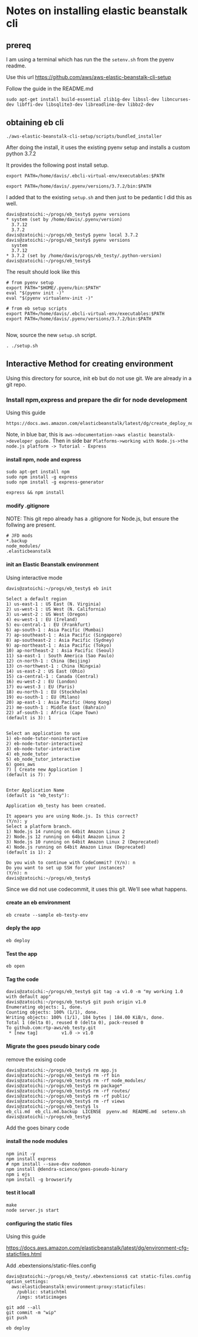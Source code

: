 # Notes on installing elastic beanstalk cli

## prereq
I am using a terminal which has run the the `setenv.sh` from the pyenv readme.


Use this url https://github.com/aws/aws-elastic-beanstalk-cli-setup

Follow the guide in the README.md

```
sudo apt-get install build-essential zlib1g-dev libssl-dev libncurses-dev libffi-dev libsqlite3-dev libreadline-dev libbz2-dev
```



## obtaining eb cli

```
./aws-elastic-beanstalk-cli-setup/scripts/bundled_installer
```

After doing the install, it uses the existing pyenv setup and installs a custom python 3.7.2 

It provides the following post install setup.

```
export PATH=/home/davis/.ebcli-virtual-env/executables:$PATH

export PATH=/home/davis/.pyenv/versions/3.7.2/bin:$PATH
```

I added that to the existing `setup.sh` and then just to be pedantic I did this as well.

```
davis@zatoichi:~/progs/eb_testy$ pyenv versions
* system (set by /home/davis/.pyenv/version)
  3.7.12
  3.7.2
davis@zatoichi:~/progs/eb_testy$ pyenv local 3.7.2
davis@zatoichi:~/progs/eb_testy$ pyenv versions
  system
  3.7.12
* 3.7.2 (set by /home/davis/progs/eb_testy/.python-version)
davis@zatoichi:~/progs/eb_testy$ 

```

The result should look like this

```
# from pyenv setup
export PATH="$HOME/.pyenv/bin:$PATH"
eval "$(pyenv init -)"
eval "$(pyenv virtualenv-init -)"

# from eb setup scripts
export PATH=/home/davis/.ebcli-virtual-env/executables:$PATH
export PATH=/home/davis/.pyenv/versions/3.7.2/bin:$PATH


```


Now, source the new `setup.sh` script.

```
. ./setup.sh
```


## Interactive Method for creating environment

Using this directory for source, init eb but do not use git.  We are already in a git repo.

### Install npm,express and prepare the dir for node development


Using this guide

```
https://docs.aws.amazon.com/elasticbeanstalk/latest/dg/create_deploy_nodejs_express.html
```
Note, in blue bar, this is `aws->documentation->aws elastic beanstalk->developer guide.`  Then in side bar `Platforms->working with Node.js->the node.js platform -> Tutorial - Express`



#### install npm, node and express

```
sudo apt-get install npm
sudo npm install -g express
sudo npm install -g express-generator
```


```
express && npm install
```

#### modify .gitignore

NOTE: This git repo already has a .gitignore for Node.js, but ensure the follwing are present.


```
# JFD mods
*.backup
node_modules/
.elasticbeanstalk
```

#### init an Elastic Beanstalk environment

Using interactive mode

```
davis@zatoichi:~/progs/eb_testy$ eb init

Select a default region
1) us-east-1 : US East (N. Virginia)
2) us-west-1 : US West (N. California)
3) us-west-2 : US West (Oregon)
4) eu-west-1 : EU (Ireland)
5) eu-central-1 : EU (Frankfurt)
6) ap-south-1 : Asia Pacific (Mumbai)
7) ap-southeast-1 : Asia Pacific (Singapore)
8) ap-southeast-2 : Asia Pacific (Sydney)
9) ap-northeast-1 : Asia Pacific (Tokyo)
10) ap-northeast-2 : Asia Pacific (Seoul)
11) sa-east-1 : South America (Sao Paulo)
12) cn-north-1 : China (Beijing)
13) cn-northwest-1 : China (Ningxia)
14) us-east-2 : US East (Ohio)
15) ca-central-1 : Canada (Central)
16) eu-west-2 : EU (London)
17) eu-west-3 : EU (Paris)
18) eu-north-1 : EU (Stockholm)
19) eu-south-1 : EU (Milano)
20) ap-east-1 : Asia Pacific (Hong Kong)
21) me-south-1 : Middle East (Bahrain)
22) af-south-1 : Africa (Cape Town)
(default is 3): 1


Select an application to use
1) eb-node-tutor-noninteractive
2) eb-node-tutor-interactive2
3) eb-node-tutor-interactive
4) eb_node_tutor
5) eb_node_tutor_interactive
6) goes_aws
7) [ Create new Application ]
(default is 7): 7


Enter Application Name
(default is "eb_testy"):

Application eb_testy has been created.

It appears you are using Node.js. Is this correct?
(Y/n): y
Select a platform branch.
1) Node.js 14 running on 64bit Amazon Linux 2
2) Node.js 12 running on 64bit Amazon Linux 2
3) Node.js 10 running on 64bit Amazon Linux 2 (Deprecated)
4) Node.js running on 64bit Amazon Linux (Deprecated)
(default is 1): 2

Do you wish to continue with CodeCommit? (Y/n): n
Do you want to set up SSH for your instances?
(Y/n): n
davis@zatoichi:~/progs/eb_testy$ 

```

Since we did not use codecommit, it uses this git.  We'll see what happens.

#### create an eb environment

```
eb create --sample eb-testy-env
```


#### deply the app

```
eb deploy
```

#### Test the app

```
eb open
```


#### Tag the code

```
davis@zatoichi:~/progs/eb_testy$ git tag -a v1.0 -m "my working 1.0 with default app"
davis@zatoichi:~/progs/eb_testy$ git push origin v1.0
Enumerating objects: 1, done.
Counting objects: 100% (1/1), done.
Writing objects: 100% (1/1), 184 bytes | 184.00 KiB/s, done.
Total 1 (delta 0), reused 0 (delta 0), pack-reused 0
To github.com:rtp-aws/eb_testy.git
 * [new tag]         v1.0 -> v1.0
```


#### Migrate the goes pseudo binary code

remove the exising code

```
davis@zatoichi:~/progs/eb_testy$ rm app.js 
davis@zatoichi:~/progs/eb_testy$ rm -rf bin
davis@zatoichi:~/progs/eb_testy$ rm -rf node_modules/
davis@zatoichi:~/progs/eb_testy$ rm package*
davis@zatoichi:~/progs/eb_testy$ rm -rf routes/
davis@zatoichi:~/progs/eb_testy$ rm -rf public/
davis@zatoichi:~/progs/eb_testy$ rm -rf views
davis@zatoichi:~/progs/eb_testy$ ls
eb_cli.md  eb_cli.md.backup  LICENSE  pyenv.md  README.md  setenv.sh
davis@zatoichi:~/progs/eb_testy$ 
```




Add the goes binary code

#### install the node modules

```
npm init -y
npm install express
# npm install --save-dev nodemon
npm install @dendra-science/goes-pseudo-binary
npm i ejs
npm install -g browserify
```

#### test it locall

```
make
node server.js start
```


#### configuring the static files

Using this guide

https://docs.aws.amazon.com/elasticbeanstalk/latest/dg/environment-cfg-staticfiles.html


Add .ebextensions/static-files.config

```
davis@zatoichi:~/progs/eb_testy/.ebextensions$ cat static-files.config 
option_settings:
  aws:elasticbeanstalk:environment:proxy:staticfiles:
    /public: statichtml
    /imgs: staticimages
```

```
git add --all
git commit -m "wip"
git push
```

```
eb deploy
```



